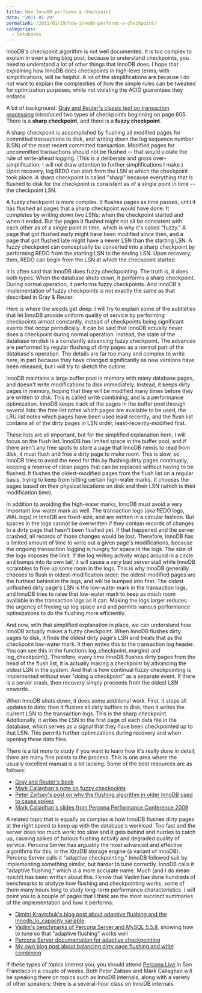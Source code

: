 ```yaml
---
title: How InnoDB performs a checkpoint
date: "2011-01-29"
permalink: /2011/01/29/how-innodb-performs-a-checkpoint/
categories:
  - Databases
---
```

InnoDB's checkpoint algorithm is not well documented. It is too complex to explain in even a long blog post, because to understand checkpoints, you need to understand a lot of other things that InnoDB does. I hope that explaining how InnoDB does checkpoints in high-level terms, with simplifications, will be helpful. A lot of the simplifications are because I do not want to explain the complexities of how the simple rules can be tweaked for optimization purposes, while not violating the ACID guarantees they enforce.

A bit of background: [Gray and Reuter's classic text on transaction processing][1] introduced two types of checkpoints beginning on page 605. There is a **sharp checkpoint**, and there is a **fuzzy checkpoint**.

A sharp checkpoint is accomplished by flushing all modified pages for committed transactions to disk, and writing down the log sequence number (LSN) of the most recent committed transaction. Modified pages for uncommitted transactions should not be flushed -- that would violate the rule of write-ahead logging. (This is a deliberate and gross over-simplification; I will not draw attention to further simplifications I make.) Upon recovery, log REDO can start from the LSN at which the checkpoint took place. A sharp checkpoint is called "sharp" because everything that is flushed to disk for the checkpoint is consistent as of a single point in time -- the checkpoint LSN.

A fuzzy checkpoint is more complex. It flushes pages as time passes, until it has flushed all pages that a sharp checkpoint would have done. It completes by writing down two LSNs: when the checkpoint started and when it ended. But the pages it flushed might not all be consistent with each other as of a single point in time, which is why it's called "fuzzy." A page that got flushed early might have been modified since then, and a page that got flushed late might have a newer LSN than the starting LSN. A fuzzy checkpoint can conceptually be converted into a sharp checkpoint by performing REDO from the starting LSN to the ending LSN. Upon recovery, then, REDO can begin from the LSN at which the checkpoint started.

It is often said that InnoDB does fuzzy checkpointing. The truth is, it does both types. When the database shuts down, it performs a sharp checkpoint. During normal operation, it performs fuzzy checkpoints. And InnoDB's implementation of fuzzy checkpoints is not exactly the same as that described in Gray & Reuter.

Here is where the weeds get deep: I will try to explain some of the subtleties that let InnoDB provide uniform quality of service by performing checkpoints almost constantly, instead of checkpoints being significant events that occur periodically. It can be said that InnoDB actually never does a checkpoint during normal operation. Instead, the state of the database on disk is a constantly advancing fuzzy checkpoint. The advances are performed by regular flushing of dirty pages as a normal part of the database's operation. The details are far too many and complex to write here, in part because they have changed significantly as new versions have been released, but I will try to sketch the outline.

InnoDB maintains a large buffer pool in memory with many database pages, and doesn't write modifications to disk immediately. Instead, it keeps dirty pages in memory, hoping that they will be modified many times before they are written to disk. This is called write combining, and is a performance optimization. InnoDB keeps track of the pages in the buffer pool through several lists: the free list notes which pages are available to be used, the LRU list notes which pages have been used least recently, and the flush list contains all of the dirty pages in LSN order, least-recently-modified first.

These lists are all important, but for the simplified explanation here, I will focus on the flush list. InnoDB has limited space in the buffer pool, and if there aren't any free spots to store a page that InnoDB needs to read from disk, it must flush and free a dirty page to make room. This is slow, so InnoDB tries to avoid the need for this by flushing dirty pages continually, keeping a reserve of clean pages that can be replaced without having to be flushed. It flushes the oldest-modified pages from the flush list on a regular basis, trying to keep from hitting certain high-water marks. It chooses the pages based on their physical locations on disk and their LSN (which is their modification time).

In addition to avoiding the high-water marks, InnoDB must avoid a very important low-water mark as well. The transaction logs (aka REDO logs, WAL logs) in InnoDB are fixed-size, and are written in a circular fashion. But spaces in the logs cannot be overwritten if they contain records of changes to a dirty page that hasn't been flushed yet. If that happened and the server crashed, all records of those changes would be lost. Therefore, InnoDB has a limited amount of time to write out a given page's modifications, because the ongoing transaction logging is hungry for space in the logs. The size of the logs imposes the limit. If the log writing activity wraps around in a circle and bumps into its own tail, it will cause a very bad server stall while InnoDB scrambles to free up some room in the logs. This is why InnoDB generally chooses to flush in oldest-modification order: the oldest-modified pages are the furthest behind in the logs, and will be bumped into first. The oldest unflushed dirty page's LSN is the low-water mark in the transaction logs, and InnoDB tries to raise that low-water mark to keep as much room available in the transaction logs as it can. Making the logs larger reduces the urgency of freeing up log space and and permits various performance optimizations to do the flushing more efficiently.

And now, with that simplified explanation in place, we can understand how InnoDB actually makes a fuzzy checkpoint. When InnoDB flushes dirty pages to disk, it finds the oldest dirty page's LSN and treats that as the checkpoint low-water mark. It then writes this to the transaction log header. You can see this in the functions log\_checkpoint\_margin() and log_checkpoint(). Therefore, every time InnoDB flushes dirty pages from the head of the flush list, it is actually making a checkpoint by advancing the oldest LSN in the system. And that is how continual fuzzy checkpointing is implemented without ever "doing a checkpoint" as a separate event. If there is a server crash, then recovery simply proceeds from the oldest LSN onwards.

When InnoDB shuts down, it does some additional work. First, it stops all updates to data; then it flushes all dirty buffers to disk; then it writes the current LSN to the transaction logs. This is the sharp checkpoint. Additionally, it writes the LSN to the first page of each data file in the database, which serves as a signal that they have been checkpointed up to that LSN. This permits further optimizations during recovery and when opening these data files.

There is a lot more to study if you want to learn how it's really done in detail; there are many fine points to the process. This is one area where the usually excellent manual is a bit lacking. Some of the best resources are as follows:

*   [Gray and Reuter's book][1]
*   [Mark Callaghan's note on fuzzy checkpoints][2]
*   [Peter Zaitsev's post on why the flushing algorithm in older InnoDB used to cause spikes][3]
*   [Mark Callaghan's slides from Percona Performance Conference 2009][4]

A related topic that is equally as complex is how InnoDB flushes dirty pages at the right speed to keep up with the database's workload. Too fast and the server does too much work; too slow and it gets behind and hurries to catch up, causing spikes of furious flushing activity and degraded quality of service. Percona Server has arguably the most advanced and effective algorithms for this, in the XtraDB storage engine (a variant of InnoDB). Percona Server calls it "adaptive checkpointing." InnoDB followed suit by implementing something similar, but harder to tune correctly. InnoDB calls it "adaptive flushing," which is a more accurate name. Much (and I do mean much!) has been written about this. I know that Vadim has done hundreds of benchmarks to analyze how flushing and checkpointing works, some of them many hours long to study long-term performance characteristics. I will point you to a couple of pages that I think are the most succinct summaries of the implementation and how it performs:

*   [Dimitri Kravtchuk's blog post about adaptive flushing and the innodb\_io\_capacity variable][5]
*   [Vadim's benchmarks of Percona Server and MySQL 5.5.8][6], showing how to tune so that "adaptive flushing" works well
*   [Percona Server documentation for adaptive checkpointing][7]
*   [My own blog post about balancing dirty page flushing and write combining][8]

If these types of topics interest you, you should attend [Percona Live][9] in San Francisco in a couple of weeks. Both Peter Zaitsev and Mark Callaghan will be speaking there on topics such as InnoDB internals, along with a variety of other speakers; there is a several-hour class on InnoDB internals.

 [1]: http://www.amazon.com/dp/1558601902?tag=xaprb-20
 [2]: http://www.facebook.com/note.php?note_id=408059000932
 [3]: http://www.mysqlperformanceblog.com/2006/05/10/innodb-fuzzy-checkpointing-woes/
 [4]: http://www.percona.com/ppc2009/PPC2009_Life_of_a_dirty_pageInnoDB_disk_IO.pdf
 [5]: http://dimitrik.free.fr/blog/archives/2010/07/mysql-performance-innodb-io-capacity-flushing.html
 [6]: http://www.mysqlperformanceblog.com/2011/01/03/mysql-5-5-8-in-search-of-stability/
 [7]: http://www.percona.com/docs/wiki/percona-server:features:innodb_io
 [8]: http://www.xaprb.com/blog/2010/05/25/dirty-pages-fast-shutdown-and-write-combining/
 [9]: http://www.percona.com/events/percona-live-san-francisco-2011/
